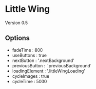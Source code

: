 Little Wing
===========

Version 0.5


Options
-------

* fadeTime : 800
* useButtons : true
* nextButton : '.nextBackground'
* previousButton : '.previousBackground'
* loadingElement : '.littleWingLoading'
* cycleImages : true
* cycleTime : 5000